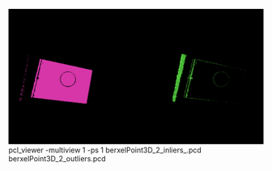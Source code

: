 ![img.png](img.png)
pcl_viewer -multiview 1 -ps 1 berxelPoint3D_2_inliers_.pcd berxelPoint3D_2_outliers.pcd
